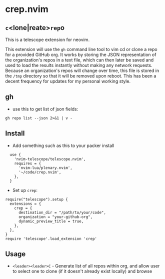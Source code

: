 # crep.nvim

## `c`<lone|reate>`rep`o

This is a telescope extension for neovim.

This extension will use the `gh` command line tool to vim cd or clone a repo for a provided GitHub org. It works by storing the JSON representation of the organization's repos in a text file, which can then later be saved and used to load the results instantly without making any network requests. Because an organization's repos will change over time, this file is stored in the `/tmp` directory so that it will be removed upon reboot. This has been a decent frequency for updates for my personal working style.

## gh

* use this to get list of json fields:
```
gh repo list --json 2>&1 | v -
```

## Install

* Add something such as this to your packer install
```
  use {
    'nvim-telescope/telescope.nvim',
    requires = {
      'nvim-lua/plenary.nvim',
      '~/code/crep.nvim',
    },
  }
```

* Set up `crep`:
```
require("telescope").setup {
  extensions = {
    crep = {
      destination_dir = "/path/to/your/code",
      organization = "your-github-org",
      dynamic_preview_title = true,
    },
  },
}
require 'telescope'.load_extension 'crep'
```

## Usage

* `<leader><leader>C` - Generate list of all repos within org, and allow user to select one to clone (if it doesn't already exist locally) and browse
